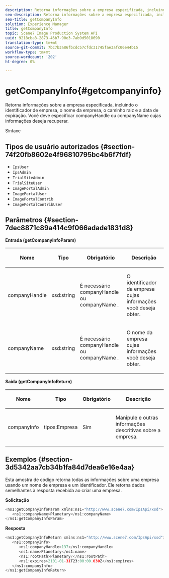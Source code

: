 ```yaml
---
description: Retorna informações sobre a empresa especificada, incluindo o identificador de empresa, o nome da empresa, o caminho raiz e a data de expiração. Você deve especificar companyHandle ou companyName cujas informações deseja recuperar.
seo-description: Retorna informações sobre a empresa especificada, incluindo o identificador de empresa, o nome da empresa, o caminho raiz e a data de expiração. Você deve especificar companyHandle ou companyName cujas informações deseja recuperar.
seo-title: getCompanyInfo
solution: Experience Manager
title: getCompanyInfo
topic: Scene7 Image Production System API
uuid: 9218cba8-2873-46b7-90e3-7ab9d5018690
translation-type: tm+mt
source-git-commit: 7bc7b3a86fbcdc57cfdc31745fae3afc06e44b15
workflow-type: tm+mt
source-wordcount: '202'
ht-degree: 0%

---
```



# getCompanyInfo{#getcompanyinfo}

Retorna informações sobre a empresa especificada, incluindo o identificador de empresa, o nome da empresa, o caminho raiz e a data de expiração. Você deve especificar companyHandle ou companyName cujas informações deseja recuperar.

Sintaxe

## Tipos de usuário autorizados {#section-74f20fb8602e4f96810795bc4b6f7fdf}

* `IpsUser`
* `IpsAdmin`
* `TrialSiteAdmin`
* `TrialSiteUser`
* `ImagePortalAdmin`
* `ImagePortalUser`
* `ImagePortalContrib`
* `ImagePortalContribUser`

## Parâmetros {#section-7dec8871c89a414c9f066adade1831d8}

**Entrada (getCompanyInfoParam)**

<table id="table_DD2688C9DA9F49C9ABCA24944829B3E5"> 
 <thead> 
  <tr> 
   <th colname="col1" class="entry"> <p>Nome </p> </th> 
   <th colname="col2" class="entry"> <p>Tipo </p> </th> 
   <th colname="col3" class="entry"> <p>Obrigatório </p> </th> 
   <th colname="col4" class="entry"> <p>Descrição </p> </th> 
  </tr> 
 </thead>
 <tbody> 
  <tr> 
   <td colname="col1"> <p><span class="codeph"> <span class="varname"> companyHandle</span> </span> </p> </td> 
   <td colname="col2"> <p><span class="codeph"> xsd:string</span> </p> </td> 
   <td colname="col3"> <p>É necessário <span class="codeph"> <span class="varname"> companyHandle</span> </span> ou <span class="codeph"> <span class="varname"> companyName</span> </span>. </p> </td> 
   <td colname="col4"> <p>O identificador da empresa cujas informações você deseja obter. </p> </td> 
  </tr> 
  <tr> 
   <td colname="col1"> <p><span class="codeph"> <span class="varname"> companyName</span> </span> </p> </td> 
   <td colname="col2"> <p><span class="codeph"> xsd:string</span> </p> </td> 
   <td colname="col3"> <p>É necessário <span class="codeph"> <span class="varname"> companyHandle</span> </span> ou <span class="codeph"> <span class="varname"> companyName</span> </span>. </p> </td> 
   <td colname="col4"> <p>O nome da empresa cujas informações você deseja obter. </p> </td> 
  </tr> 
 </tbody> 
</table>

**Saída (getCompanyInfoReturn)**

<table id="table_634D4E274BA7494C9C917FD244286F0D"> 
 <thead> 
  <tr> 
   <th colname="col1" class="entry"> <p>Nome </p> </th> 
   <th colname="col2" class="entry"> <p>Tipo </p> </th> 
   <th colname="col3" class="entry"> <p>Obrigatório </p> </th> 
   <th colname="col4" class="entry"> <p>Descrição </p> </th> 
  </tr> 
 </thead>
 <tbody> 
  <tr> 
   <td colname="col1"> <p><span class="codeph"> <span class="varname"> companyInfo</span> </span> </p> </td> 
   <td colname="col2"> <p><span class="codeph"> tipos:Empresa</span> </p> </td> 
   <td colname="col3"> <p>Sim </p> </td> 
   <td colname="col4"> <p>Manipule e outras informações descritivas sobre a empresa. </p> </td> 
  </tr> 
 </tbody> 
</table>

## Exemplos {#section-3d5342aa7cb34b1fa84d7dea6e16e4aa}

Esta amostra de código retorna todas as informações sobre uma empresa usando um nome de empresa e um identificador. Ele retorna dados semelhantes à resposta recebida ao criar uma empresa.

**Solicitação**

```java
<ns1:getCompanyInfoParam xmlns:ns1="http://www.scene7.com/IpsApi/xsd">
   <ns1:companyName>Planetary</ns1:companyName>
</ns1:getCompanyInfoParam>
```

**Resposta**

```java
<ns1:getCompanyInfoReturn xmlns:ns1="http://www.scene7.com/IpsApi/xsd">
   <ns1:companyInfo>
      <ns1:companyHandle>137</ns1:companyHandle>
      <ns1:name>Planetary</ns1:name>
      <ns1:rootPath>Planetary/</ns1:rootPath>
      <ns1:expires>2101-01-31T23:00:00.030Z</ns1:expires>
   </ns1:companyInfo>
</ns1:getCompanyInfoReturn>
```

